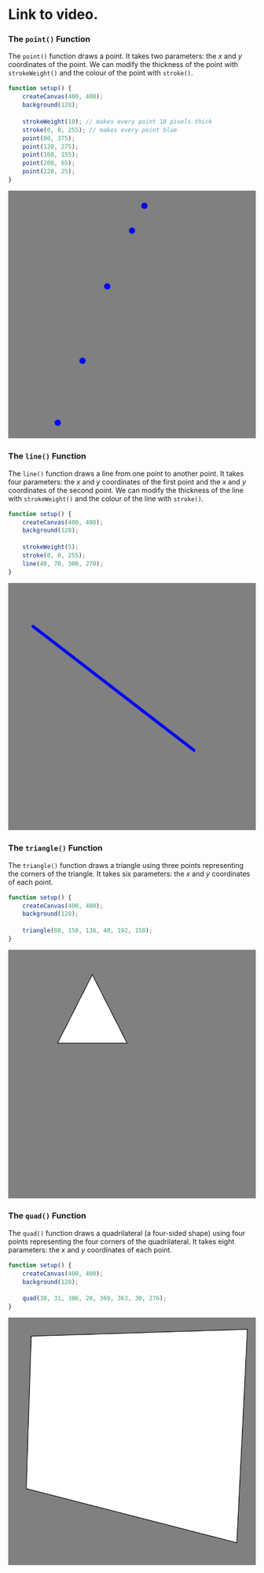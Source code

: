 # Link to video.

### The `point()` Function

The `point()` function draws a point. It takes two parameters: the *x* and *y* coordinates of the point. We can modify the thickness of the point with `strokeWeight()` and the colour of the point with `stroke()`.

```javascript
function setup() {
    createCanvas(400, 400);
    background(128);

    strokeWeight(10); // makes every point 10 pixels thick
    stroke(0, 0, 255); // makes every point blue
    point(80, 375);
    point(120, 275);
    point(160, 155);
    point(200, 65);
    point(220, 25);
}
```

![](../../Images/points.png)

### The `line()` Function

The `line()` function draws a line from one point to another point. It takes four parameters: the *x* and *y* coordinates of the first point and the *x* and *y* coordinates of the second point. We can modify the thickness of the line with `strokeWeight()` and the colour of the line with `stroke()`.

```javascript
function setup() {
    createCanvas(400, 400);
    background(128);

    strokeWeight(5);
    stroke(0, 0, 255);
    line(40, 70, 300, 270);
}
```

![](../../Images/line_1.png)

### The `triangle()` Function

The `triangle()` function draws a triangle using three points representing the corners of the triangle. It takes six parameters: the *x* and *y* coordinates of each point.

```javascript
function setup() {
    createCanvas(400, 400);
    background(128);

    triangle(80, 150, 136, 40, 192, 150);
}
```

![](../../Images/triangle.png)

### The `quad()` Function

The `quad()` function draws a quadrilateral (a four-sided shape) using four points representing the four corners of the quadrilateral. It takes eight parameters: the *x* and *y* coordinates of each point.

```javascript
function setup() {
    createCanvas(400, 400);
    background(128);

    quad(38, 31, 386, 20, 369, 363, 30, 276);
}
```

![](../../Images/quad.png)
